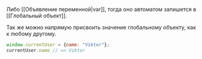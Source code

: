 Либо [[Объявление переменной|var]], тогда оно автоматом запишется в [[Глобальный объект]].

Так же можно напрямую присвоить значение глобальному объекту, как к любому другому.

```js
window.currentUser = {name: "Viktor"};
currentUser.name // => Viktor
```